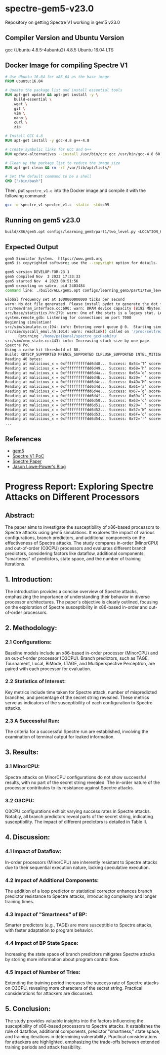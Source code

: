 # spectre-gem5-v23.0
Repository on getting Spectre V1 working in gem5 v23.0

## Compiler Version and Ubuntu Version
gcc (Ubuntu 4.8.5-4ubuntu2) 4.8.5
Ubuntu 16.04 LTS

## Docker Image for compiling Spectre V1
``` Dockerfile
# Use Ubuntu 16.04 for x86_64 as the base image
FROM ubuntu:16.04

# Update the package list and install essential tools
RUN apt-get update && apt-get install -y \
    build-essential \
    wget \
    git \
    vim \
    nano \
    curl \
    zip

# Install GCC 4.8
RUN apt-get install -y gcc-4.8 g++-4.8

# Create symbolic links for GCC and G++
RUN update-alternatives --install /usr/bin/gcc gcc /usr/bin/gcc-4.8 60 --slave /usr/bin/g++ g++ /usr/bin/g++-4.8

# Clean up the package list to reduce the image size
RUN apt-get clean && rm -rf /var/lib/apt/lists/*

# Set the default command to be a shell
CMD ["/bin/bash"]
```

Then, put `spectre_v1.c` into the Docker image and compile it with the following command:
``` bash
gcc -o spectre_v1 spectre_v1.c -static -std=c99
```

## Running on gem5 v23.0
``` bash
build/X86/gem5.opt configs/learning_gem5/part1/two_level.py <LOCATION_OF_SPECTRE_V1_BIN>
```

## Expected Output
``` bash
gem5 Simulator System.  https://www.gem5.org
gem5 is copyrighted software; use the --copyright option for details.

gem5 version DEVELOP-FOR-23.1
gem5 compiled Nov  3 2023 17:33:33
gem5 started Nov  4 2023 00:51:56
gem5 executing on sabro, pid 2403484
command line: ./build/ALL/gem5.opt configs/learning_gem5/part1/two_level.py /home/paikunal/spectre_gccHashiru

Global frequency set at 1000000000000 ticks per second
warn: No dot file generated. Please install pydot to generate the dot file and pdf.
src/mem/dram_interface.cc:690: warn: DRAM device capacity (8192 Mbytes) does not match the address range assigned (512 Mbytes)
src/base/statistics.hh:279: warn: One of the stats is a legacy stat. Legacy stat is a stat that does not belong to any statistics::Group. Legacy stat is deprecated.
system.remote_gdb: Listening for connections on port 7000
Beginning simulation!
src/sim/simulate.cc:194: info: Entering event queue @ 0.  Starting simulation...
src/sim/syscall_emul.hh:1014: warn: readlink() called on '/proc/self/exe' may yield unexpected results in various settings.
      Returning '/home/paikunal/spectre_gccHashiru'
src/sim/mem_state.cc:443: info: Increasing stack size by one page.
Spectre PoC
Using a cache hit threshold of 80.
Build: RDTSCP_SUPPORTED MFENCE_SUPPORTED CLFLUSH_SUPPORTED INTEL_MITIGATION_DISABLED LINUX_KERNEL_MITIGATION_DISABLED 
Reading 40 bytes:
Reading at malicious_x = 0xffffffffffdd6d48... Success: 0x54=’T’ score=2 
Reading at malicious_x = 0xffffffffffdd6d49... Success: 0x68=’h’ score=2 
Reading at malicious_x = 0xffffffffffdd6d4a... Success: 0x65=’e’ score=2 
Reading at malicious_x = 0xffffffffffdd6d4b... Success: 0x20=’ ’ score=2 
Reading at malicious_x = 0xffffffffffdd6d4c... Success: 0x4D=’M’ score=2 
Reading at malicious_x = 0xffffffffffdd6d4d... Success: 0x61=’a’ score=2 
Reading at malicious_x = 0xffffffffffdd6d4e... Success: 0x67=’g’ score=2 
Reading at malicious_x = 0xffffffffffdd6d4f... Success: 0x69=’i’ score=2 
Reading at malicious_x = 0xffffffffffdd6d50... Success: 0x63=’c’ score=2 
Reading at malicious_x = 0xffffffffffdd6d51... Success: 0x20=’ ’ score=2 
Reading at malicious_x = 0xffffffffffdd6d52... Success: 0x57=’W’ score=2 
Reading at malicious_x = 0xffffffffffdd6d53... Success: 0x6F=’o’ score=2 
Reading at malicious_x = 0xffffffffffdd6d54... Success: 0x72=’r’ score=2
...
```

## References
- [gem5](https://www.gem5.org/)
- [Spectre V1 PoC](https://gist.github.com/ErikAugust/724d4a969fb2c6ae1bbd7b2a9e3d4bb6)
- [Spectre Paper](https://spectreattack.com/spectre.pdf)
- [Jason Lowe-Power's Blog](http://www.lowepower.com/jason/visualizing-spectre-with-gem5.html)


# Progress Report: Exploring Spectre Attacks on Different Processors

## Abstract:
The paper aims to investigate the susceptibility of x86-based processors to Spectre attacks using gem5 simulations. It explores the impact of various configurations, branch predictors, and additional components on the effectiveness of Spectre attacks. The study compares in-order (MinorCPU) and out-of-order (O3CPU) processors and evaluates different branch predictors, considering factors like dataflow, additional components, "smartness" of predictors, state space, and the number of training iterations.

## 1. Introduction:
The introduction provides a concise overview of Spectre attacks, emphasizing the importance of understanding their behavior in diverse processor architectures. The paper's objective is clearly outlined, focusing on the exploration of Spectre susceptibility in x86-based in-order and out-of-order processors.

## 2. Methodology:
### 2.1 Configurations:
Baseline models include an x86-based in-order processor (MinorCPU) and an out-of-order processor (O3CPU). Branch predictors, such as TAGE, Tournament, Local, BiMode, LTAGE, and Multiperspective Perceptron, are paired with each processor for evaluation.

### 2.2 Statistics of Interest:
Key metrics include time taken for Spectre attack, number of mispredicted branches, and percentage of the secret string revealed. These metrics serve as indicators of the susceptibility of each configuration to Spectre attacks.

### 2.3 A Successful Run:
The criteria for a successful Spectre run are established, involving the examination of terminal output for leaked information.

## 3. Results:
### 3.1 MinorCPU:
Spectre attacks on MinorCPU configurations do not show successful results, with no part of the secret string revealed. The in-order nature of the processor contributes to its resistance against Spectre attacks.

### 3.2 O3CPU:
O3CPU configurations exhibit varying success rates in Spectre attacks. Notably, all branch predictors reveal parts of the secret string, indicating susceptibility. The impact of different predictors is detailed in Table II.

## 4. Discussion:
### 4.1 Impact of Dataflow:
In-order processors (MinorCPU) are inherently resistant to Spectre attacks due to their sequential execution nature, lacking speculative execution.

### 4.2 Impact of Additional Components:
The addition of a loop predictor or statistical corrector enhances branch predictor resistance to Spectre attacks, introducing complexity and longer training times.

### 4.3 Impact of "Smartness" of BP:
Smarter predictors (e.g., TAGE) are more susceptible to Spectre attacks, with faster adaptation to program behavior.

### 4.4 Impact of BP State Space:
Increasing the state space of branch predictors mitigates Spectre attacks by storing more information about program control flow.

### 4.5 Impact of Number of Tries:
Extending the training period increases the success rate of Spectre attacks on O3CPU, revealing more characters of the secret string. Practical considerations for attackers are discussed.

## 5. Conclusion:
The study provides valuable insights into the factors influencing the susceptibility of x86-based processors to Spectre attacks. It establishes the role of dataflow, additional components, predictor "smartness," state space, and training iterations in determining vulnerability. Practical considerations for attackers are highlighted, emphasizing the trade-offs between extended training periods and attack feasibility.
